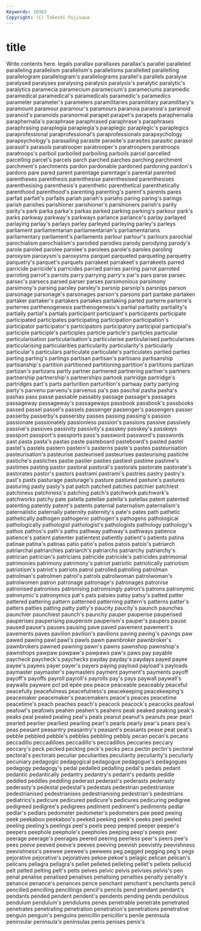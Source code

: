 ```yaml
---
Keywords: 10365 
Copyright: (C) Takeshi Fujisawa
---
```


# title

Write contents here.
legals parallax parallaxes parallax's parallel
paralleled paralleling parallelism parallelism's parallelisms parallelled parallelling parallelogram parallelogram's parallelograms
parallel's parallels paralyse paralysed paralyses paralysing paralysis paralysis's paralytic paralytic's
paralytics paramecia paramecium paramecium's parameciums paramedic paramedical paramedical's paramedicals paramedic's
paramedics parameter parameter's parameters paramilitaries paramilitary paramilitary's paramount paramour paramour's
paramours paranoia paranoia's paranoid paranoid's paranoids paranormal parapet parapet's parapets
paraphernalia paraphernalia's paraphrase paraphrased paraphrase's paraphrases paraphrasing paraplegia paraplegia's paraplegic
paraplegic's paraplegics paraprofessional paraprofessional's paraprofessionals parapsychology parapsychology's parasailing parasite parasite's
parasites parasitic parasol parasol's parasols paratrooper paratrooper's paratroopers paratroops paratroops's
parboil parboiled parboiling parboils parcel parcelled parcelling parcel's parcels parch
parched parches parching parchment parchment's parchments pardon pardonable pardoned pardoning
pardon's pardons pare pared parent parentage parentage's parental parented parentheses
parenthesis parenthesise parenthesised parenthesises parenthesising parenthesis's parenthetic parenthetical parenthetically parenthood
parenthood's parenting parenting's parent's parents pares parfait parfait's parfaits pariah
pariah's pariahs paring paring's parings parish parishes parishioner parishioner's parishioners
parish's parity parity's park parka parka's parkas parked parking parking's
parkour park's parks parkway parkway's parkways parlance parlance's parlay parlayed
parlaying parlay's parlays parley parleyed parleying parley's parleys parliament parliamentarian
parliamentarian's parliamentarians parliamentary parliament's parliaments parlour parlour's parlours parochial parochialism
parochialism's parodied parodies parody parodying parody's parole paroled parolee parolee's
parolees parole's paroles paroling paroxysm paroxysm's paroxysms parquet parqueted parqueting
parquetry parquetry's parquet's parquets parrakeet parrakeet's parrakeets parred parricide parricide's
parricides parried parries parring parrot parroted parroting parrot's parrots parry
parrying parry's par's pars parse parsec parsec's parsecs parsed parser
parses parsimonious parsimony parsimony's parsing parsley parsley's parsnip parsnip's parsnips
parson parsonage parsonage's parsonages parson's parsons part partake partaken partaker
partaker's partakers partakes partaking parted parterre parterre's parterres parthenogenesis parthenogenesis's
partial partiality partiality's partially partial's partials participant participant's participants participate
participated participates participating participation participation's participator participator's participators participatory participial
participial's participle participle's participles particle particle's particles particular particularisation particularisation's
particularise particularised particularises particularising particularities particularity particularity's particularly particular's particulars
particulate particulate's particulates partied parties parting parting's partings partisan partisan's
partisans partisanship partisanship's partition partitioned partitioning partition's partitions partizan partizan's
partizans partly partner partnered partnering partner's partners partnership partnership's partnerships
partook partridge partridge's partridges part's parts parturition parturition's partway party
partying party's parvenu parvenu's parvenus pa's pas paschal pasha pasha's
pashas pass passé passable passably passage passage's passages passageway passageway's
passageways passbook passbook's passbooks passed passel passel's passels passenger passenger's
passengers passer passerby passerby's passersby passes passing passing's passion passionate
passionately passionless passion's passions passive passively passive's passives passivity passivity's
passkey passkey's passkeys passport passport's passports pass's password password's passwords
past pasta pasta's pastas paste pasteboard pasteboard's pasted pastel pastel's
pastels pastern pastern's pasterns paste's pastes pasteurisation pasteurisation's pasteurise pasteurised
pasteurises pasteurising pastiche pastiche's pastiches pastie pastier pasties pastiest pastime
pastime's pastimes pasting pastor pastoral pastoral's pastorals pastorate pastorate's pastorates
pastor's pastors pastrami pastrami's pastries pastry pastry's past's pasts pasturage
pasturage's pasture pastured pasture's pastures pasturing pasty pasty's pat patch
patched patches patchier patchiest patchiness patchiness's patching patch's patchwork patchwork's
patchworks patchy pate patella patellae patella's patellas patent patented patenting
patently patent's patents paternal paternalism paternalism's paternalistic paternally paternity paternity's
pate's pates path pathetic pathetically pathogen pathogenic pathogen's pathogens pathological
pathologically pathologist pathologist's pathologists pathology pathology's pathos pathos's path's paths
pathway pathway's pathways patience patience's patient patienter patientest patiently patient's
patients patina patinae patina's patinas patio patio's patios patois patois's
patriarch patriarchal patriarchies patriarch's patriarchs patriarchy patriarchy's patrician patrician's patricians
patricide patricide's patricides patrimonial patrimonies patrimony patrimony's patriot patriotic patriotically
patriotism patriotism's patriot's patriots patrol patrolled patrolling patrolman patrolman's patrolmen
patrol's patrols patrolwoman patrolwoman's patrolwomen patron patronage patronage's patronages patronise
patronised patronises patronising patronisingly patron's patrons patronymic patronymic's patronymics pat's
pats patsies patsy patsy's patted patter pattered pattering pattern patterned
patterning pattern's patterns patter's patters patties patting patty patty's paucity
paucity's paunch paunches paunchier paunchiest paunch's paunchy pauper pauperise pauperised
pauperises pauperising pauperism pauperism's pauper's paupers pause paused pause's pauses
pausing pave paved pavement pavement's pavements paves pavilion pavilion's pavilions
paving paving's pavings paw pawed pawing pawl pawl's pawls pawn
pawnbroker pawnbroker's pawnbrokers pawned pawning pawn's pawns pawnshop pawnshop's pawnshops
pawpaw pawpaw's pawpaws paw's paws pay payable paycheck paycheck's paychecks
payday payday's paydays payed payee payee's payees payer payer's payers
paying payload payload's payloads paymaster paymaster's paymasters payment payment's payments
payoff payoff's payoffs payroll payroll's payrolls pay's pays paywall paywall's
paywalls payware pct pd épée pea peace peaceable peaceably peaceful
peacefully peacefulness peacefulness's peacekeeping peacekeeping's peacemaker peacemaker's peacemakers peace's peaces
peacetime peacetime's peach peaches peach's peacock peacock's peacocks peafowl peafowl's
peafowls peahen peahen's peahens peak peaked peaking peak's peaks peal
pealed pealing peal's peals peanut peanut's peanuts pear pearl pearled
pearlier pearliest pearling pearl's pearls pearly pear's pears pea's peas
peasant peasantry peasantry's peasant's peasants pease peat peat's pebble pebbled
pebble's pebbles pebbling pebbly pecan pecan's pecans peccadillo peccadilloes peccadillo's
peccadillos peccaries peccary peccary's peck pecked pecking peck's pecks pecs
pectin pectin's pectoral pectoral's pectorals peculiar peculiarities peculiarity peculiarity's peculiarly
pecuniary pedagogic pedagogical pedagogue pedagogue's pedagogues pedagogy pedagogy's pedal pedalled
pedalling pedal's pedals pedant pedantic pedantically pedantry pedantry's pedant's pedants
peddle peddled peddles peddling pederast pederast's pederasts pederasty pederasty's pedestal
pedestal's pedestals pedestrian pedestrianise pedestrianised pedestrianises pedestrianising pedestrian's pedestrians pediatrics's
pedicure pedicured pedicure's pedicures pedicuring pedigree pedigreed pedigree's pedigrees pediment
pediment's pediments pedlar pedlar's pedlars pedometer pedometer's pedometers pee peed
peeing peek peekaboo peekaboo's peeked peeking peek's peeks peel peeled
peeling peeling's peelings peel's peels peep peeped peeper peeper's peepers
peephole peephole's peepholes peeping peep's peeps peer peerage peerage's peerages
peered peering peerless peer's peers pee's pees peeve peeved peeve's
peeves peeving peevish peevishly peevishness peevishness's peewee peewee's peewees peg
pegged pegging peg's pegs pejorative pejorative's pejoratives pekoe pekoe's pelagic
pelican pelican's pelicans pellagra pellagra's pellet pelleted pelleting pellet's pellets
pellucid pelt pelted pelting pelt's pelts pelves pelvic pelvis pelvises
pelvis's pen penal penalise penalised penalises penalising penalties penalty penalty's
penance penance's penances pence penchant penchant's penchants pencil pencilled pencilling
pencillings pencil's pencils pend pendant pendant's pendants pended pendent pendent's
pendents pending pends pendulous pendulum pendulum's pendulums penes penetrable penetrate
penetrated penetrates penetrating penetration penetration's penetrations penetrative penguin penguin's penguins
penicillin penicillin's penile peninsula peninsular peninsula's peninsulas penis penises penis's
